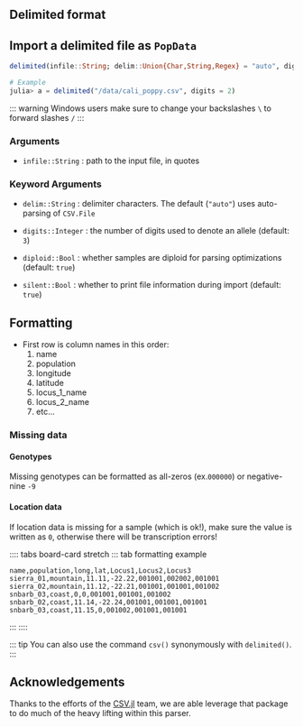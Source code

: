 ## Delimited format

## Import a delimited file as `PopData`

```julia
delimited(infile::String; delim::Union{Char,String,Regex} = "auto", digits::Int = 3, diploid::Bool = true, silent::Bool = false)

# Example
julia> a = delimited("/data/cali_poppy.csv", digits = 2)
```

::: warning Windows users
make sure to change your backslashes `\` to forward slashes `/` 
:::

### Arguments

- `infile::String` : path to the input file, in quotes

### Keyword Arguments

- `delim::String` : delimiter characters. The default (`"auto"`) uses auto-parsing of `CSV.File`

- `digits::Integer` : the number of digits used to denote an allele (default: `3`)
- `diploid::Bool`  : whether samples are diploid for parsing optimizations (default: `true`)
- `silent::Bool` : whether to print file information during import (default: `true`)

## Formatting

- First row is column names in this order:
  1. name
  2. population
  3. longitude
  4. latitude
  5. locus_1_name
  6. locus_2_name
  7. etc...

### Missing data
#### Genotypes
Missing genotypes can be formatted as all-zeros (ex.`000000`) or negative-nine `-9`

#### Location data
If location data is missing for a sample (which is ok!), make sure the value is written
as `0`, otherwise there will be transcription errors!

:::: tabs board-card stretch
::: tab formatting example
```
name,population,long,lat,Locus1,Locus2,Locus3
sierra_01,mountain,11.11,-22.22,001001,002002,001001
sierra_02,mountain,11.12,-22.21,001001,001001,001002
snbarb_03,coast,0,0,001001,001001,001002
snbarb_02,coast,11.14,-22.24,001001,001001,001001
snbarb_03,coast,11.15,0,001002,001001,001001
```
:::
::::

::: tip
You can also use the command `csv()` synonymously with `delimited()`. 
:::

## Acknowledgements

Thanks to the efforts of the [CSV.jl](https://github.com/JuliaData/CSV.jl) team, we are able leverage that package to do much of the heavy lifting within this parser. 